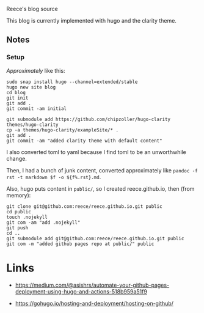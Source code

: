 Reece's blog source

This blog is currently implemented with hugo and the clarity theme.


## Notes

### Setup

*Approximately* like this:

```
sudo snap install hugo --channel=extended/stable
hugo new site blog
cd blog
git init
git add .
git commit -am initial

git submodule add https://github.com/chipzoller/hugo-clarity themes/hugo-clarity
cp -a themes/hugo-clarity/exampleSite/* .
git add .
git commit -am "added clarity theme with default content"
```

I also converted toml to yaml because I find toml to be an
unworthwhile change.

Then, I had a bunch of junk content, converted approximately like
`pandoc -f rst -t markdown $f -o ${f%.rst}.md`.


Also, hugo puts content in `public/`, so I created reece.github.io,
then (from memory):

```
git clone git@github.com:reece/reece.github.io.git public
cd public
touch .nojekyll
git com -am "add .nojekyll" 
git push
cd ..
git submodule add git@github.com:reece/reece.github.io.git public
git com -m "added github pages repo at public/" public
```


# Links

* https://medium.com/@asishrs/automate-your-github-pages-deployment-using-hugo-and-actions-518b959a51f9

* https://gohugo.io/hosting-and-deployment/hosting-on-github/
